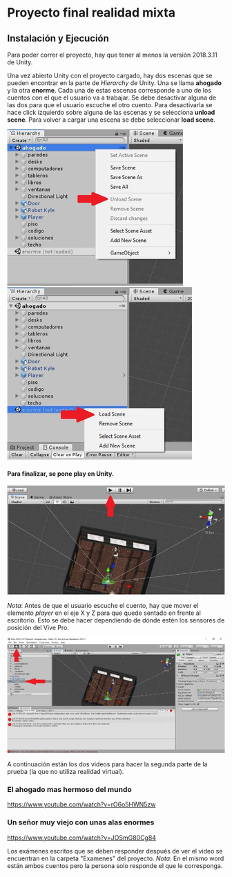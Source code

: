 # Proyecto final realidad mixta

## Instalación y Ejecución

Para poder correr el proyecto, hay que tener al menos la versión 2018.3.11 de Unity. 

Una vez abierto Unity con el proyecto cargado, hay dos escenas que se pueden encontrar en la parte de *Hierarchy* de Unity. Una se llama **ahogado** y la otra **enorme**. Cada una de estas escenas corresponde a uno de los cuentos con el que el usuario va a trabajar. Se debe desactivar alguna de las dos para que el usuario escuche el otro cuento. Para desactivarla se hace click izquierdo sobre alguna de las escenas y se selecciona **unload scene**. Para volver a cargar una escena se debe seleccionar **load scene**.

<img src="https://raw.githubusercontent.com/daramirezv/realidadEnsenanza/master/Imagenes%20Readme/unload.JPG"/>
<img src="https://raw.githubusercontent.com/daramirezv/realidadEnsenanza/master/Imagenes%20Readme/load.JPG"/>

#### Para finalizar, se pone **play** en Unity. 

<img src="https://raw.githubusercontent.com/daramirezv/realidadEnsenanza/master/Imagenes%20Readme/play.JPG"/>


*Nota*: Antes de que el usuario escuche el cuento, hay que mover el elemento *player* en el eje X y Z para que quede sentado en frente al escritorio. Esto se debe hacer dependiendo de dónde estén los sensores de posición del Vive Pro.

<img src="https://raw.githubusercontent.com/daramirezv/realidadEnsenanza/master/Imagenes%20Readme/posicion.JPG"/>

A continuación están los dos videos para hacer la segunda parte de la prueba (la que no utiliza realidad virtual).

### El ahogado mas hermoso del mundo
https://www.youtube.com/watch?v=rO6o5HWN5zw

### Un señor muy viejo con unas alas enormes
https://www.youtube.com/watch?v=JOSmG80Cg84

Los exámenes escritos que se deben responder después de ver el video se encuentran en la carpeta "Examenes" del proyecto. *Nota*: En el mismo word están ambos cuentos pero la persona solo responde el que le corresponga.
